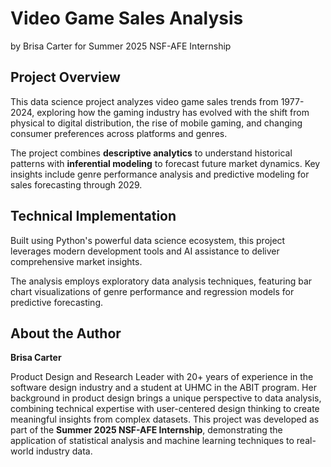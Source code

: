 
# Video Game Sales Analysis

by Brisa Carter
for Summer 2025 NSF-AFE Internship

## Project Overview

This data science project analyzes video game sales trends from 1977-2024, exploring how the gaming industry has evolved with the shift from physical to digital distribution, the rise of mobile gaming, and changing consumer preferences across platforms and genres.

The project combines **descriptive analytics** to understand historical patterns with **inferential modeling** to forecast future market dynamics. Key insights include genre performance analysis and predictive modeling for sales forecasting through 2029.

## Technical Implementation

Built using Python's powerful data science ecosystem, this project leverages modern development tools and AI assistance to deliver comprehensive market insights.

The analysis employs exploratory data analysis techniques, featuring bar chart visualizations of genre performance and regression models for predictive forecasting.

## About the Author

**Brisa Carter**

Product Design and Research Leader with 20+ years of experience in the software design industry and a student at UHMC in the ABIT program.
Her background in product design brings a unique perspective to data analysis, combining technical expertise with user-centered design thinking to create meaningful insights from complex datasets.
This project was developed as part of the **Summer 2025 NSF-AFE Internship**, demonstrating the application of statistical analysis and machine learning techniques to real-world industry data.
